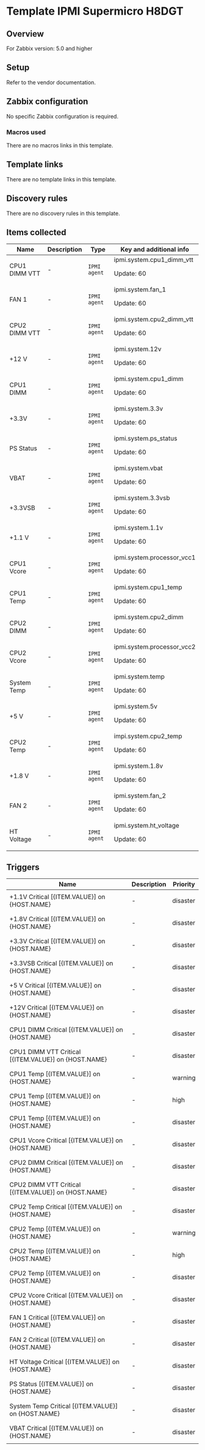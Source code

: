 # Template IPMI Supermicro H8DGT

## Overview

For Zabbix version: 5.0 and higher

## Setup

Refer to the vendor documentation.

## Zabbix configuration

No specific Zabbix configuration is required.

### Macros used

There are no macros links in this template.

## Template links

There are no template links in this template.

## Discovery rules

There are no discovery rules in this template.

## Items collected

|Name|Description|Type|Key and additional info|
|----|-----------|----|----|
|CPU1 DIMM VTT|<p>-</p>|`IPMI agent`|ipmi.system.cpu1_dimm_vtt<p>Update: 60</p>|
|FAN 1|<p>-</p>|`IPMI agent`|ipmi.system.fan_1<p>Update: 60</p>|
|CPU2 DIMM VTT|<p>-</p>|`IPMI agent`|ipmi.system.cpu2_dimm_vtt<p>Update: 60</p>|
|+12 V|<p>-</p>|`IPMI agent`|ipmi.system.12v<p>Update: 60</p>|
|CPU1 DIMM|<p>-</p>|`IPMI agent`|ipmi.system.cpu1_dimm<p>Update: 60</p>|
|+3.3V|<p>-</p>|`IPMI agent`|ipmi.system.3.3v<p>Update: 60</p>|
|PS Status|<p>-</p>|`IPMI agent`|ipmi.system.ps_status<p>Update: 60</p>|
|VBAT|<p>-</p>|`IPMI agent`|ipmi.system.vbat<p>Update: 60</p>|
|+3.3VSB|<p>-</p>|`IPMI agent`|ipmi.system.3.3vsb<p>Update: 60</p>|
|+1.1 V|<p>-</p>|`IPMI agent`|ipmi.system.1.1v<p>Update: 60</p>|
|CPU1 Vcore|<p>-</p>|`IPMI agent`|ipmi.system.processor_vcc1<p>Update: 60</p>|
|CPU1 Temp|<p>-</p>|`IPMI agent`|ipmi.system.cpu1_temp<p>Update: 60</p>|
|CPU2 DIMM|<p>-</p>|`IPMI agent`|ipmi.system.cpu2_dimm<p>Update: 60</p>|
|CPU2 Vcore|<p>-</p>|`IPMI agent`|ipmi.system.processor_vcc2<p>Update: 60</p>|
|System Temp|<p>-</p>|`IPMI agent`|ipmi.system.temp<p>Update: 60</p>|
|+5 V|<p>-</p>|`IPMI agent`|ipmi.system.5v<p>Update: 60</p>|
|CPU2 Temp|<p>-</p>|`IPMI agent`|impi.system.cpu2_temp<p>Update: 60</p>|
|+1.8 V|<p>-</p>|`IPMI agent`|ipmi.system.1.8v<p>Update: 60</p>|
|FAN 2|<p>-</p>|`IPMI agent`|ipmi.system.fan_2<p>Update: 60</p>|
|HT Voltage|<p>-</p>|`IPMI agent`|ipmi.system.ht_voltage<p>Update: 60</p>|
## Triggers

|Name|Description|Priority|
|----|-----------|----|
|+1.1V Critical [{ITEM.VALUE}] on {HOST.NAME}|<p>-</p>|disaster|
|+1.8V Critical [{ITEM.VALUE}] on {HOST.NAME}|<p>-</p>|disaster|
|+3.3V Critical [{ITEM.VALUE}] on {HOST.NAME}|<p>-</p>|disaster|
|+3.3VSB Critical [{ITEM.VALUE}] on {HOST.NAME}|<p>-</p>|disaster|
|+5 V Critical [{ITEM.VALUE}] on {HOST.NAME}|<p>-</p>|disaster|
|+12V Critical [{ITEM.VALUE}] on {HOST.NAME}|<p>-</p>|disaster|
|CPU1 DIMM Critical [{ITEM.VALUE}] on {HOST.NAME}|<p>-</p>|disaster|
|CPU1 DIMM VTT Critical [{ITEM.VALUE}] on {HOST.NAME}|<p>-</p>|disaster|
|CPU1 Temp [{ITEM.VALUE}] on {HOST.NAME}|<p>-</p>|warning|
|CPU1 Temp [{ITEM.VALUE}] on {HOST.NAME}|<p>-</p>|high|
|CPU1 Temp [{ITEM.VALUE}] on {HOST.NAME}|<p>-</p>|disaster|
|CPU1 Vcore Critical [{ITEM.VALUE}] on {HOST.NAME}|<p>-</p>|disaster|
|CPU2 DIMM Critical [{ITEM.VALUE}] on {HOST.NAME}|<p>-</p>|disaster|
|CPU2 DIMM VTT Critical [{ITEM.VALUE}] on {HOST.NAME}|<p>-</p>|disaster|
|CPU2 Temp Critical [{ITEM.VALUE}] on {HOST.NAME}|<p>-</p>|disaster|
|CPU2 Temp [{ITEM.VALUE}] on {HOST.NAME}|<p>-</p>|warning|
|CPU2 Temp [{ITEM.VALUE}] on {HOST.NAME}|<p>-</p>|high|
|CPU2 Temp [{ITEM.VALUE}] on {HOST.NAME}|<p>-</p>|disaster|
|CPU2 Vcore Critical [{ITEM.VALUE}] on {HOST.NAME}|<p>-</p>|disaster|
|FAN 1 Critical [{ITEM.VALUE}] on {HOST.NAME}|<p>-</p>|disaster|
|FAN 2 Critical [{ITEM.VALUE}] on {HOST.NAME}|<p>-</p>|disaster|
|HT Voltage Critical [{ITEM.VALUE}] on {HOST.NAME}|<p>-</p>|disaster|
|PS Status [{ITEM.VALUE}] on {HOST.NAME}|<p>-</p>|disaster|
|System Temp Critical [{ITEM.VALUE}] on {HOST.NAME}|<p>-</p>|disaster|
|VBAT Critical [{ITEM.VALUE}] on {HOST.NAME}|<p>-</p>|disaster|
